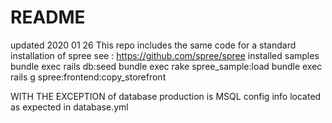 # README
updated 2020 01 26
This repo includes the same code for a standard installation of spree
see :
https://github.com/spree/spree
installed samples
bundle exec rails db:seed
bundle exec rake spree_sample:load
bundle exec rails g spree:frontend:copy_storefront

WITH THE EXCEPTION of database production is MSQL
config info located as expected in database.yml
